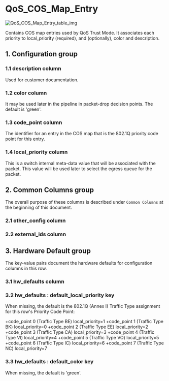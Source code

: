 # QoS_COS_Map_Entry

![QoS_COS_Map_Entry_table_img](http://www.plantuml.com/plantuml/img/0Va01lz0StHXSdHrRMmAS65ZQs5dPI0YKczlT21KOM9iPNCY87iAOsnXStCWKtbpT6Lj2dqAT6zdPNHePN8WUmfZR65pSo1HRrDVGqzJNqrXS5z5RdHoUGfz2b5lKrz3JrDVJM5mNqLkT79v83mjP2qWKtbpT6Lj2cXfP6KWOsboOsnb2cXfP6KWRMLjOcLoSmfiPMTbRcGWScbdQ7GAOszkT6bkTMzp86nfRcKWBI0yOZvpT79lRcSyBs8-879bPcLoPMvZPGfaRtHqPMGWR6bkPI0j83nfFdTbOMiyBsa-879bPcLoPMvZPGfbRcHiPMTbRcGAG6LkP7LjR0e0)

Contains COS map entries used by QoS Trust Mode. It associates each priority to
local_priority (required), and (optionally), color and description.

## 1. Configuration group

### 1.1 description column

Used for customer documentation.

### 1.2 color column

It may be used later in the pipeline in packet-drop decision points. The default
is 'green'.

### 1.3 code_point column

The identifier for an entry in the COS map that is the 802.1Q priority code
point for this entry.

### 1.4 local_priority column

This is a switch internal meta-data value that will be associated with the
packet. This value will be used later to select the egress queue for the packet.

## 2. Common Columns group

The overall purpose of these columns is described under `Common Columns` at the
beginning of this document.

### 2.1 other_config column

### 2.2 external_ids column

## 3. Hardware Default group

The key-value pairs document the hardware defaults for configuration columns in
this row.

### 3.1 hw_defaults column

### 3.2 hw_defaults : default_local_priority key

When missing, the default is the 802.1Q (Annex I) Traffic Type assignment for
this row's Priority Code Point:

+code_point 0 (Traffic Type BE) local_priority=1 +code_point 1 (Traffic Type BK)
local_priority=0 +code_point 2 (Traffic Type EE) local_priority=2 +code_point 3
(Traffic Type CA) local_priority=3 +code_point 4 (Traffic Type VI)
local_priority=4 +code_point 5 (Traffic Type VO) local_priority=5 +code_point 6
(Traffic Type IC) local_priority=6 +code_point 7 (Traffic Type NC)
local_priority=7

### 3.3 hw_defaults : default_color key

When missing, the default is 'green'.

